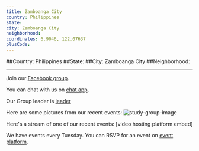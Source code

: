 ```yaml
---
title: Zamboanga City
country: Philippines
state: 
city: Zamboanga City
neighborhood: 
coordinates: 6.9046, 122.07637
plusCode:
---
```


##Country: Philippines
##State: 
##City: Zamboanga City
##Neighborhood: 
*****
Join our [Facebook group](https://www.facebook.com/groups/free.code.camp.zamboanga.city).

You can chat with us on [chat app]().

Our Group leader is [leader]()

Here are some pictures from our recent events:
![study-group-image]()

Here's a stream of one of our recent events:
[video hosting platform embed]

We have events every Tuesday. You can RSVP for an event on [event platform]().
